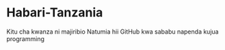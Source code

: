 # Habari-Tanzania
Kitu cha kwanza ni majiribio
Natumia hii GitHub kwa sababu napenda kujua programming
